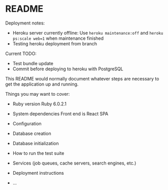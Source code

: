 # README

Deployment notes:
- Heroku server currently offline: Use ```heroku maintenance:off``` and ```heroku ps:scale web=1``` when maintenance finished
- Testing heroku deployment from branch

Current TODO:
- Test bundle update 
- Commit before deploying to heroku with PostgreSQL


This README would normally document whatever steps are necessary to get the
application up and running.

Things you may want to cover:

* Ruby version
Ruby 6.0.2.1

* System dependencies
Front end is React SPA

* Configuration

* Database creation

* Database initialization

* How to run the test suite

* Services (job queues, cache servers, search engines, etc.)

* Deployment instructions

* ...
